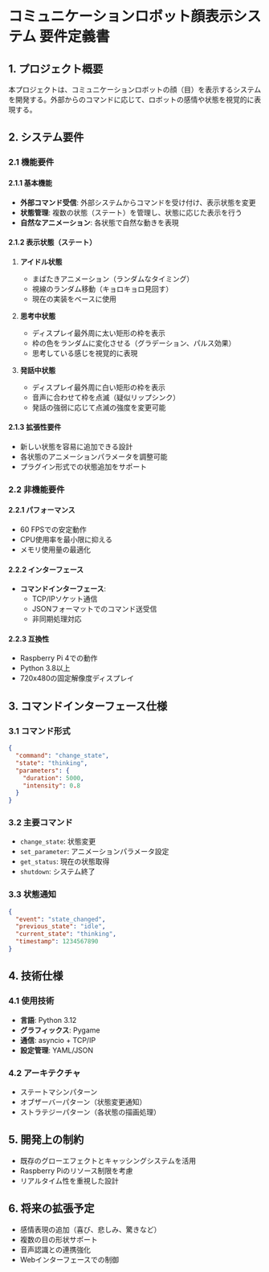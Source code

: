 # コミュニケーションロボット顔表示システム 要件定義書

## 1. プロジェクト概要

本プロジェクトは、コミュニケーションロボットの顔（目）を表示するシステムを開発する。外部からのコマンドに応じて、ロボットの感情や状態を視覚的に表現する。

## 2. システム要件

### 2.1 機能要件

#### 2.1.1 基本機能
- **外部コマンド受信**: 外部システムからコマンドを受け付け、表示状態を変更
- **状態管理**: 複数の状態（ステート）を管理し、状態に応じた表示を行う
- **自然なアニメーション**: 各状態で自然な動きを表現

#### 2.1.2 表示状態（ステート）

1. **アイドル状態**
   - まばたきアニメーション（ランダムなタイミング）
   - 視線のランダム移動（キョロキョロ見回す）
   - 現在の実装をベースに使用

2. **思考中状態**
   - ディスプレイ最外周に太い矩形の枠を表示
   - 枠の色をランダムに変化させる（グラデーション、パルス効果）
   - 思考している感じを視覚的に表現

3. **発話中状態**
   - ディスプレイ最外周に白い矩形の枠を表示
   - 音声に合わせて枠を点滅（疑似リップシンク）
   - 発話の強弱に応じて点滅の強度を変更可能

#### 2.1.3 拡張性要件
- 新しい状態を容易に追加できる設計
- 各状態のアニメーションパラメータを調整可能
- プラグイン形式での状態追加をサポート

### 2.2 非機能要件

#### 2.2.1 パフォーマンス
- 60 FPSでの安定動作
- CPU使用率を最小限に抑える
- メモリ使用量の最適化

#### 2.2.2 インターフェース
- **コマンドインターフェース**: 
  - TCP/IPソケット通信
  - JSONフォーマットでのコマンド送受信
  - 非同期処理対応

#### 2.2.3 互換性
- Raspberry Pi 4での動作
- Python 3.8以上
- 720x480の固定解像度ディスプレイ

## 3. コマンドインターフェース仕様

### 3.1 コマンド形式
```json
{
  "command": "change_state",
  "state": "thinking",
  "parameters": {
    "duration": 5000,
    "intensity": 0.8
  }
}
```

### 3.2 主要コマンド
- `change_state`: 状態変更
- `set_parameter`: アニメーションパラメータ設定
- `get_status`: 現在の状態取得
- `shutdown`: システム終了

### 3.3 状態通知
```json
{
  "event": "state_changed",
  "previous_state": "idle",
  "current_state": "thinking",
  "timestamp": 1234567890
}
```

## 4. 技術仕様

### 4.1 使用技術
- **言語**: Python 3.12
- **グラフィックス**: Pygame
- **通信**: asyncio + TCP/IP
- **設定管理**: YAML/JSON

### 4.2 アーキテクチャ
- ステートマシンパターン
- オブザーバーパターン（状態変更通知）
- ストラテジーパターン（各状態の描画処理）

## 5. 開発上の制約

- 既存のグローエフェクトとキャッシングシステムを活用
- Raspberry Piのリソース制限を考慮
- リアルタイム性を重視した設計

## 6. 将来の拡張予定

- 感情表現の追加（喜び、悲しみ、驚きなど）
- 複数の目の形状サポート
- 音声認識との連携強化
- Webインターフェースでの制御
